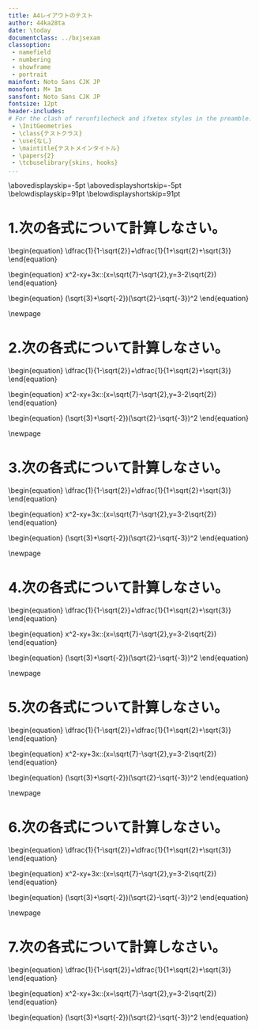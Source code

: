 ```yaml
---
title: A4レイアウトのテスト
author: 44ka28ta
date: \today
documentclass: ../bxjsexam
classoption:
 - namefield
 - numbering
 - showframe
 - portrait
mainfont: Noto Sans CJK JP
monofont: M+ 1m
sansfont: Noto Sans CJK JP
fontsize: 12pt
header-includes:
# For the clash of rerunfilecheck and ifxetex styles in the preamble.
 - \InitGeometries
 - \class{テストクラス}
 - \use{なし}
 - \maintitle{テストメインタイトル}
 - \papers{2}
 - \tcbuselibrary{skins, hooks}
...
```


\abovedisplayskip=-5pt
\abovedisplayshortskip=-5pt
\belowdisplayskip=91pt
\belowdisplayshortskip=91pt


# 1.次の各式について計算しなさい。

\begin{equation}
\dfrac{1}{1-\sqrt{2}}+\dfrac{1}{1+\sqrt{2}+\sqrt{3}}
\end{equation}

\begin{equation}
x^2-xy+3x\:\:(x=\sqrt{7}-\sqrt{2},y=3-2\sqrt{2})
\end{equation}

\begin{equation}
(\sqrt{3}+\sqrt{-2})(\sqrt{2}-\sqrt{-3})^2
\end{equation}

\newpage

# 2.次の各式について計算しなさい。

\begin{equation}
\dfrac{1}{1-\sqrt{2}}+\dfrac{1}{1+\sqrt{2}+\sqrt{3}}
\end{equation}

\begin{equation}
x^2-xy+3x\:\:(x=\sqrt{7}-\sqrt{2},y=3-2\sqrt{2})
\end{equation}

\begin{equation}
(\sqrt{3}+\sqrt{-2})(\sqrt{2}-\sqrt{-3})^2
\end{equation}

\newpage

# 3.次の各式について計算しなさい。

\begin{equation}
\dfrac{1}{1-\sqrt{2}}+\dfrac{1}{1+\sqrt{2}+\sqrt{3}}
\end{equation}

\begin{equation}
x^2-xy+3x\:\:(x=\sqrt{7}-\sqrt{2},y=3-2\sqrt{2})
\end{equation}

\begin{equation}
(\sqrt{3}+\sqrt{-2})(\sqrt{2}-\sqrt{-3})^2
\end{equation}

\newpage

# 4.次の各式について計算しなさい。

\begin{equation}
\dfrac{1}{1-\sqrt{2}}+\dfrac{1}{1+\sqrt{2}+\sqrt{3}}
\end{equation}

\begin{equation}
x^2-xy+3x\:\:(x=\sqrt{7}-\sqrt{2},y=3-2\sqrt{2})
\end{equation}

\begin{equation}
(\sqrt{3}+\sqrt{-2})(\sqrt{2}-\sqrt{-3})^2
\end{equation}

\newpage

# 5.次の各式について計算しなさい。

\begin{equation}
\dfrac{1}{1-\sqrt{2}}+\dfrac{1}{1+\sqrt{2}+\sqrt{3}}
\end{equation}

\begin{equation}
x^2-xy+3x\:\:(x=\sqrt{7}-\sqrt{2},y=3-2\sqrt{2})
\end{equation}

\begin{equation}
(\sqrt{3}+\sqrt{-2})(\sqrt{2}-\sqrt{-3})^2
\end{equation}

\newpage

# 6.次の各式について計算しなさい。

\begin{equation}
\dfrac{1}{1-\sqrt{2}}+\dfrac{1}{1+\sqrt{2}+\sqrt{3}}
\end{equation}

\begin{equation}
x^2-xy+3x\:\:(x=\sqrt{7}-\sqrt{2},y=3-2\sqrt{2})
\end{equation}

\begin{equation}
(\sqrt{3}+\sqrt{-2})(\sqrt{2}-\sqrt{-3})^2
\end{equation}

\newpage

# 7.次の各式について計算しなさい。

\begin{equation}
\dfrac{1}{1-\sqrt{2}}+\dfrac{1}{1+\sqrt{2}+\sqrt{3}}
\end{equation}

\begin{equation}
x^2-xy+3x\:\:(x=\sqrt{7}-\sqrt{2},y=3-2\sqrt{2})
\end{equation}

\begin{equation}
(\sqrt{3}+\sqrt{-2})(\sqrt{2}-\sqrt{-3})^2
\end{equation}



